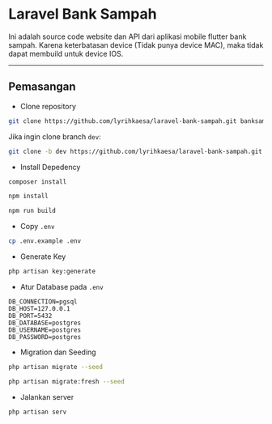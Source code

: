 # Laravel Bank Sampah

Ini adalah source code website dan API dari aplikasi mobile flutter bank sampah. Karena keterbatasan device (Tidak punya device MAC), maka tidak dapat membuild untuk device IOS.

---

## Pemasangan

-   Clone repository

```bash
git clone https://github.com/lyrihkaesa/laravel-bank-sampah.git banksampah
```

Jika ingin clone branch `dev`:

```bash
git clone -b dev https://github.com/lyrihkaesa/laravel-bank-sampah.git banksampah
```

-   Install Depedency

```bash
composer install
```

```bash
npm install
```

```bash
npm run build
```

-   Copy `.env`

```bash
cp .env.example .env
```

-   Generate Key

```bash
php artisan key:generate
```

-   Atur Database pada `.env`

```env
DB_CONNECTION=pgsql
DB_HOST=127.0.0.1
DB_PORT=5432
DB_DATABASE=postgres
DB_USERNAME=postgres
DB_PASSWORD=postgres
```

-   Migration dan Seeding

```bash
php artisan migrate --seed
```

```bash
php artisan migrate:fresh --seed
```

-   Jalankan server

```bash
php artisan serv
```
